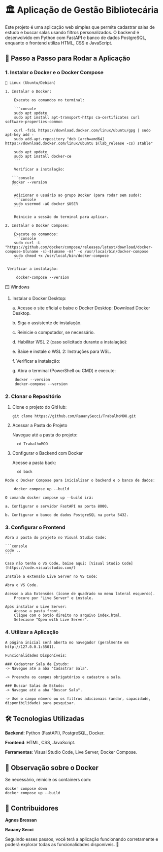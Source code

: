 # 🏛️ Aplicação de Gestão Bibliotecária

Este projeto é uma aplicação web simples que permite cadastrar salas de estudo e buscar salas usando filtros personalizados. O backend é desenvolvido em Python com FastAPI e banco de dados PostgreSQL, enquanto o frontend utiliza HTML, CSS e JavaScript.

## 🚀 Passo a Passo para Rodar a Aplicação


### 1.  Instalar o Docker e o Docker Compose

    🐧 Linux (Ubuntu/Debian)
    
    1. Instalar o Docker:

        Execute os comandos no terminal:

        ```console
        sudo apt update
        sudo apt install apt-transport-https ca-certificates curl software-properties-common

        curl -fsSL https://download.docker.com/linux/ubuntu/gpg | sudo apt-key add -
        sudo add-apt-repository "deb [arch=amd64] https://download.docker.com/linux/ubuntu $(lsb_release -cs) stable"

        sudo apt update
        sudo apt install docker-ce
        ```

        Verificar a instalação:

       ```console
       docker --version
       ```

        Adicionar o usuário ao grupo Docker (para rodar sem sudo):
        ```console
        sudo usermod -aG docker $USER
        ```

        Reinicie a sessão do terminal para aplicar.

    2. Instalar o Docker Compose:

        Execute os comandos:
        ```console
        sudo curl -L "https://github.com/docker/compose/releases/latest/download/docker-compose-$(uname -s)-$(uname -m)" -o /usr/local/bin/docker-compose
        sudo chmod +x /usr/local/bin/docker-compose
        ```

     Verificar a instalação:

         docker-compose --version

 🪟 Windows

 1. Instalar o Docker Desktop:

     a. Acesse o site oficial e baixe o Docker Desktop: Download Docker Desktop.
     
     b. Siga o assistente de instalação.
     
     c. Reinicie o computador, se necessário.

     d. Habilitar WSL 2 (caso solicitado durante a instalação):
     
     e. Baixe e instale o WSL 2: Instruções para WSL.

     f. Verificar a instalação:

     g. Abra o terminal (PowerShell ou CMD) e execute:

         docker --version
         docker-compose --version

### 2. Clonar o Repositório

   1. Clone o projeto do GitHub:
        ```console
        git clone https://github.com/RauanySecci/TrabalhoMOO.git
        ```

   2. Acessar a Pasta do Projeto

        Navegue até a pasta do projeto:

            cd TrabalhoMOO

   3. Configurar o Backend com Docker

       Acesse a pasta back:

            cd back

    Rode o Docker Compose para inicializar o backend e o banco de dados:

        docker compose up --build

    O comando docker compose up --build irá:
    
    a. Configurar o servidor FastAPI na porta 8000.
    
    b. Configurar o banco de dados PostgreSQL na porta 5432.

### 3. Configurar o Frontend

    Abra a pasta do projeto no Visual Studio Code:

    ```console
    code ..
    ```

    Caso não tenha o VS Code, baixe aqui: [Visual Studio Code](https://code.visualstudio.com/)

    Instale a extensão Live Server no VS Code:
    
    Abra o VS Code.
    
    Acesse a aba Extensões (ícone de quadrado no menu lateral esquerdo).
        Procure por "Live Server" e instale.

    Após instalar o Live Server:
        Acesse a pasta front.
        Clique com o botão direito no arquivo index.html.
        Selecione "Open with Live Server".

### 4. Utilizar a Aplicação
    
    A página inicial será aberta no navegador (geralmente em http://127.0.0.1:5501).

    Funcionalidades Disponíveis:

    ### Cadastrar Sala de Estudo:
    -> Navegue até a aba "Cadastrar Sala".
    
    -> Preencha os campos obrigatórios e cadastre a sala.

    ### Buscar Salas de Estudo:
    -> Navegue até a aba "Buscar Sala".
    
    -> Use o campo número ou os filtros adicionais (andar, capacidade, disponibilidade) para pesquisar.


## 🛠️ Tecnologias Utilizadas

**Backend**: Python (FastAPI), PostgreSQL, Docker.

**Frontend**: HTML, CSS, JavaScript.

**Ferramentas**: Visual Studio Code, Live Server, Docker Compose.


## 🐳 Observação sobre o Docker

Se necessário, reinicie os containers com:

    docker compose down
    docker compose up --build


## 🤝 Contribuidores

**Agnes Bressan**

**Rauany Secci**


Seguindo esses passos, você terá a aplicação funcionando corretamente e poderá explorar todas as funcionalidades disponíveis. 🚀